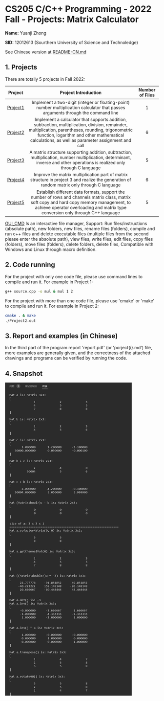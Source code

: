 # CS205 C/C++ Programming - 2022 Fall - Projects: Matrix Calculator

**Name:** Yuanji Zhong

**SID:** 12012613 (Sourthern University of Science and Technoledge)

See Chinese version at [README-CN.md](./README-CN.md)

## 1. Projects

There are totally 5 projects in Fall 2022:

|        Project         |                   Project Introduction                   | Number of Files |
| :--------------------: | :----------------------------------------------------------: | :------: |
| [Project1](./Project1) | Implement a two-digit (integer or floating-point) number multiplication calculator that passes arguments through the command line  |    1     |
| [Project2](./Project2) | Implement a calculator that supports addition, subtraction, multiplication, division, remainder, multiplication, parentheses, rounding, trigonometric function, logarithm and other mathematical calculations, as well as parameter assignment and call |    6     |
| [Project3](./Project3) | A matrix structure supporting addition, subtraction, multiplication, number multiplication, determinant, inverse and other operations is realized only through C language |    5     |
| [Project4](./Project4) | Improve the matrix multiplication part of matrix structure in project 3 and realize the generation of random matrix only through C language |    6     |
| [Project5](./Project5) | Establish different data formats, support the number of rows and channels matrix class, matrix soft copy and hard copy memory management, to achieve operator overloading and matrix type conversion only through C++ language |    5    |

[GUI_CMD](./GUI_CMD) Is an interactive file manager, Support: Run files/instructions (absolute path), new folders, new files,
rename files (folders), compile and run c++ files and delete executable files (multiple files from the second please enter the absolute path),
view files, write files, edit files, copy files (folders), move files (folders), delete folders, delete files, Compatible with Windows and Linux through macro definition.

## 2. Code running

For the project with only one code file, please use command lines to compile and run it. For example in Project 1:

```bash
g++ source.cpp -o mul & mul 1 2
```

For the project with more than one code file, please use 'cmake' or 'make' to compile and run it. For example in Project 2:

```bash
cmake . & make
./Project2.out
```

## 3. Report and examples (in Chinese)

In the third part of the program report 'report.pdf' (or 'porject{i}.md') file, more examples are generally given, and the correctness of the attached drawings and programs can be verified by running the code.

## 4. Snapshot

![](./Project5/SnapshotMatCal.png)

